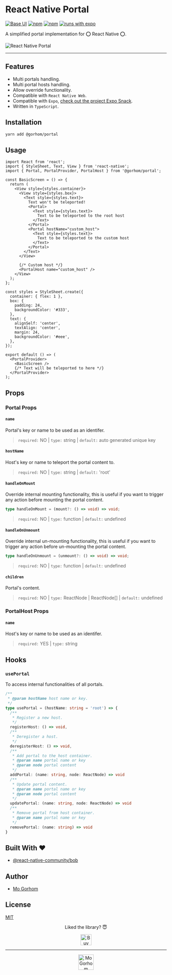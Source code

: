 # React Native Portal

[![Base UI](https://img.shields.io/npm/v/@gorhom/portal?style=flat-square)](https://www.npmjs.com/package/@gorhom/portal) [![npm](https://img.shields.io/npm/l/@gorhom/portal?style=flat-square)](https://www.npmjs.com/package/@gorhom/portal) [![npm](https://img.shields.io/badge/types-included-blue?style=flat-square)](https://www.npmjs.com/package/@gorhom/portal) [![runs with expo](https://img.shields.io/badge/Runs%20with%20Expo-4630EB.svg?style=flat-square&logo=EXPO&labelColor=f3f3f3&logoColor=000)](https://snack.expo.io/@gorhom/portal-example)

A simplified portal implementation for ⭕️ React Native ⭕️.

![React Native Portal](./preview.jpg)

---

## Features

- Multi portals handling.
- Multi portal hosts handling.
- Allow override functionality.
- Compatible with `React Native Web`.
- Compatible with `Expo`, [check out the project Expo Snack](https://snack.expo.io/@gorhom/portal-example).
- Written in `TypeScript`.

## Installation

```sh
yarn add @gorhom/portal
```

## Usage

```tsx
import React from 'react';
import { StyleSheet, Text, View } from 'react-native';
import { Portal, PortalProvider, PortalHost } from '@gorhom/portal';

const BasicScreen = () => {
  return (
    <View style={styles.container}>
      <View style={styles.box}>
        <Text style={styles.text}>
          Text won't be teleported!
          <Portal>
            <Text style={styles.text}>
              Text to be teleported to the root host
            </Text>
          </Portal>
          <Portal hostName="custom_host">
            <Text style={styles.text}>
              Text to be teleported to the custom host
            </Text>
          </Portal>
        </Text>
      </View>

      {/* Custom host */}
      <PortalHost name="custom_host" />
    </View>
  );
};

const styles = StyleSheet.create({
  container: { flex: 1 },
  box: {
    padding: 24,
    backgroundColor: '#333',
  },
  text: {
    alignSelf: 'center',
    textAlign: 'center',
    margin: 24,
    backgroundColor: '#eee',
  },
});

export default () => (
  <PortalProvider>
    <BasicScreen />
    {/* Text will be teleported to here */}
  </PortalProvider>
);
```

## Props

### Portal Props

#### `name`

Portal's key or name to be used as an identifer.

> `required:` NO | `type:` string | `default:` auto generated unique key

#### `hostName`

Host's key or name to teleport the portal content to.

> `required:` NO | `type:` string | `default:` 'root'

#### `handleOnMount`

Override internal mounting functionality, this is useful if you want to trigger any action before mounting the portal content.

```ts
type handleOnMount = (mount?: () => void) => void;
```

> `required:` NO | `type:` function | `default:` undefined

#### `handleOnUnmount`

Override internal un-mounting functionality, this is useful if you want to trigger any action before un-mounting the portal content.

```ts
type handleOnUnmount = (unmount?: () => void) => void;
```

> `required:` NO | `type:` function | `default:` undefined

#### `children`

Portal's content.

> `required:` NO | `type:` ReactNode | ReactNode[] | `default:` undefined

### PortalHost Props

#### `name`

Host's key or name to be used as an identifer.

> `required:` YES | `type:` string

## Hooks

### `usePortal`

To access internal functionalities of all portals.

```ts
/**
 * @param hostName host name or key.
 */
type usePortal = (hostName: string = 'root') => {
  /**
   * Register a new host.
   */
  registerHost: () => void,
  /**
   * Deregister a host.
   */
  deregisterHost: () => void,
  /**
   * Add portal to the host container.
   * @param name portal name or key
   * @param node portal content
   */
  addPortal: (name: string, node: ReactNode) => void
  /**
   * Update portal content.
   * @param name portal name or key
   * @param node portal content
   */
  updatePortal: (name: string, node: ReactNode) => void
  /**
   * Remove portal from host container.
   * @param name portal name or key
   */
  removePortal: (name: string) => void
}

```

<h2 id="built-with">Built With ❤️</h2>

- [@react-native-community/bob](https://github.com/react-native-community/bob)

## Author

- [Mo Gorhom](https://gorhom.dev/)

## License

[MIT](./LICENSE)

<div align="center">

Liked the library? 😇

<a href="https://www.buymeacoffee.com/gorhom" target="_blank"><img src="https://cdn.buymeacoffee.com/buttons/default-red.png" alt="Buy Me A Coffee" height="34" ></a>

</div>

---

<p align="center">
<a href="https://gorhom.dev" target="_blank"><img height="48" alt="Mo Gorhom" src="./gorhom.png"></a>
</p>

